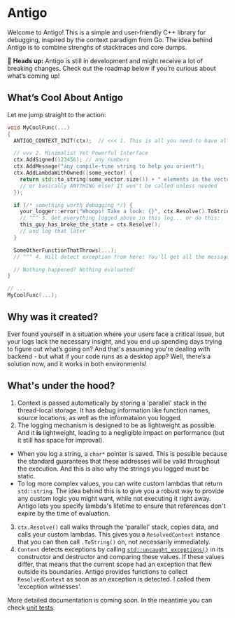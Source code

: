 # Antigo

Welcome to Antigo! This is a simple and user-friendly C++ library for debugging, inspired by the context paradigm from Go. The idea behind Antigo is to combine strenghs of stacktraces and core dumps.

🚧 **Heads up:** Antigo is still in development and might receive a lot of breaking changes. Check out the roadmap below if you’re curious about what’s coming up!

## What’s Cool About Antigo

Let me jump straight to the action:

```cpp
void MyCoolFunc(...)
{
  ANTIGO_CONTEXT_INIT(ctx);  // <<< 1. This is all you need to have all features available in your cool function!

  // vvv 2. Minimalist Yet Powerful Interface
  ctx.AddSigned(123456); // any numbers
  ctx.AddMessage("any compile-time string to help you orient");
  ctx.AddLambdaWithOwned([some_vector] {
    return std::to_string(some_vector.size()) + " elements in the vector";
    // or basically ANYTHING else! It won't be called unless needed
  });

  if (/* something worth debugging */) {
    your_logger::error("Whoops! Take a look: {}", ctx.Resolve().ToString());
    // ^^^ 3. Get everything logged above in this log... or do this:
    this_guy_has_broke_the_state = ctx.Resolve();
    // and log that later
  }

  SomeOtherFunctionThatThrows(...);
  // ^^^ 4. Will detect exception from here! You'll get all the messages just as with the manual ctx.Resolve() call

  // Nothing happened? Nothing evaluated!
}

// ...
MyCoolFunc(...);
```

## Why was it created?

Ever found yourself in a situation where your users face a critical issue, but your logs lack the necessary insight, and you end up spending days trying to figure out what’s going on? And that's assuming you're dealing with backend - but what if your code runs as a desktop app? Well, there’s a solution now, and it works in both environments!

## What's under the hood?

1. Context is passed automatically by storing a 'parallel' stack in the thread-local storage. It has debug information like function names, source locations, as well as the informataion you logged.
2. The logging mechanism is designed to be as lightweight as possible. And it **is** lightweight, leading to a negligible impact on performance (but it still has space for improval).
  * When you log a string, a `char*` pointer is saved. This is possible because the standard guarantees that these addresses will be valid throughout the execution. And this is also why the strings you logged must be static.
  * To log more complex values, you can write custom lambdas that return `std::string`. The idea behind this is to give you a robust way to provide any custom logic you might want, while not executing it right away. Antigo lets you specify lambda's lifetime to ensure that references don't expire by the time of evaluation.
3. `ctx.Resolve()` call walks through the 'parallel' stack, copies data, and calls your custom lambdas. This gives you a `ResolvedContext` instance that you can then call `.ToString()` on, not necessarily immediately.
4. `Context` detects exceptions by calling [`std::uncaught_exceptions()`](https://en.cppreference.com/w/cpp/error/exception/uncaught_exception.html) in its constructor and destructor and comparing these values. If these values differ, that means that the current scope had an exception that flew outside its boundaries. Antigo provides functions to collect `ResolvedContext` as soon as an exception is detected. I called them 'exception witnesses'.

More detailed documentation is coming soon. In the meantime you can check [unit tests](https://github.com/nic11/antigo/blob/master/unit/src/ContextTest.cpp).
